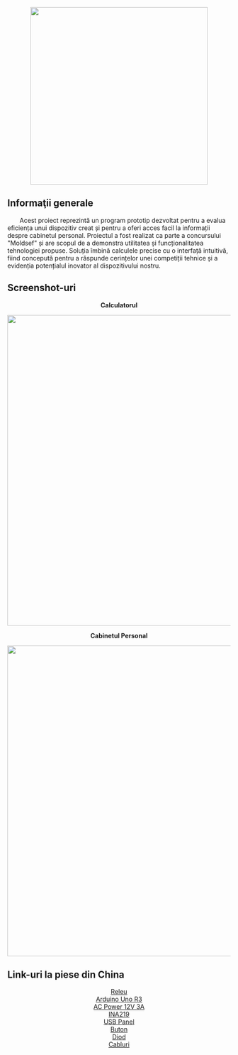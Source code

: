 <p align="center">
      <img src="https://i.imgur.com/LU59fmx.png" width="400">
</p>

<p align="center">
</p>

## Informaţii generale

‎ ‎ ‎ ‎‎ ‎  ‎ ‎ Acest proiect reprezintă un program prototip dezvoltat pentru a evalua eficiența unui dispozitiv creat și pentru a oferi acces facil la informații despre cabinetul personal. Proiectul a fost realizat ca parte a concursului "Moldsef" și are scopul de a demonstra utilitatea și funcționalitatea tehnologiei propuse. Soluția îmbină calculele precise cu o interfață intuitivă, fiind concepută pentru a răspunde cerințelor unei competiții tehnice și a evidenția potențialul inovator al dispozitivului nostru.

## Screenshot-uri
<p align="center">
      <strong>Calculatorul</strong>
</p><p align="center">
      <img src="https://i.imgur.com/A2yTxOZ.png" width="700">
</p>

<p align="center">
      <strong>Cabinetul Personal</strong>
</p><p align="center">
      <img src="https://i.imgur.com/0gmetwU.png" width="700">
</p>

## Link-uri la piese din China
<div style="text-align: center;">
  <a href="https://bit.ly/40MVt9G">Releu</a><br>
  <a href="https://bit.ly/4hmfaLi">Arduino Uno R3</a><br>
  <a href="https://bit.ly/40No9Q5">AC Power 12V 3A</a><br>
  <a href="https://bit.ly/40NtDtZ">INA219</a><br>
  <a href="https://bit.ly/4hpebud">USB Panel</a><br>
  <a href="https://bit.ly/4awycw2">Buton</a><br>
  <a href="https://bit.ly/4hamb1J">Diod</a><br>
  <a href="https://bit.ly/40N9JiH">Cabluri</a>
</div>
